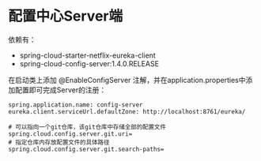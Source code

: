 # 配置中心Server端

依赖有：
- spring-cloud-starter-netflix-eureka-client
- spring-cloud-config-server:1.4.0.RELEASE

在启动类上添加 @EnableConfigServer 注解，并在application.properties中添加配置即可完成Server的注册：
```
spring.application.name: config-server
eureka.client.serviceUrl.defaultZone: http://localhost:8761/eureka/

# 可以指向一个git仓库，该git仓库中存储全部的配置文件
spring.cloud.config.server.git.uri=
# 指定仓库内存放配置文件的具体路径
spring.cloud.config.server.git.search-paths=
```